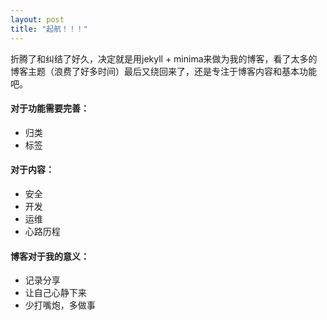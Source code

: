 ```yaml
---
layout: post
title: "起航！！！"
---
```


折腾了和纠结了好久，决定就是用jekyll + minima来做为我的博客，看了太多的博客主题（浪费了好多时间）最后又绕回来了，还是专注于博客内容和基本功能吧。

#### 对于功能需要完善： ####

- 归类
- 标签

#### 对于内容： ####

- 安全
- 开发
- 运维
- 心路历程

#### 博客对于我的意义： ####

- 记录分享
- 让自己心静下来
- 少打嘴炮，多做事
